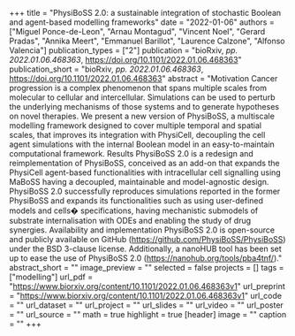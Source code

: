 +++
title = "PhysiBoSS 2.0: a sustainable integration of stochastic Boolean and agent-based modelling frameworks"
date = "2022-01-06"
authors = ["Miguel Ponce-de-Leon", "Arnau Montagud", "Vincent Noel", "Gerard Pradas", "Annika Meert", "Emmanuel Barillot", "Laurence Calzone", "Alfonso Valencia"]
publication_types = ["2"]
publication = "bioRxiv, _pp. 2022.01.06.468363_, https://doi.org/10.1101/2022.01.06.468363"
publication_short = "bioRxiv, _pp. 2022.01.06.468363_, https://doi.org/10.1101/2022.01.06.468363"
abstract = "Motivation Cancer progression is a complex phenomenon that spans multiple scales from molecular to cellular and intercellular. Simulations can be used to perturb the underlying mechanisms of those systems and to generate hypotheses on novel therapies. We present a new version of PhysiBoSS, a multiscale modelling framework designed to cover multiple temporal and spatial scales, that improves its integration with PhysiCell, decoupling the cell agent simulations with the internal Boolean model in an easy-to-maintain computational framework. Results PhysiBoSS 2.0 is a redesign and reimplementation of PhysiBoSS, conceived as an add-on that expands the PhysiCell agent-based functionalities with intracellular cell signalling using MaBoSS having a decoupled, maintainable and model-agnostic design. PhysiBoSS 2.0 successfully reproduces simulations reported in the former PhysiBoSS and expands its functionalities such as using user-defined models and cells� specifications, having mechanistic submodels of substrate internalisation with ODEs and enabling the study of drug synergies. Availability and implementation PhysiBoSS 2.0 is open-source and publicly available on GitHub (https://github.com/PhysiBoSS/PhysiBoSS) under the BSD 3-clause license. Additionally, a nanoHUB tool has been set up to ease the use of PhysiBoSS 2.0 (https://nanohub.org/tools/pba4tnf/)."
abstract_short = ""
image_preview = ""
selected = false
projects = []
tags = ["modelling"]
url_pdf = "https://www.biorxiv.org/content/10.1101/2022.01.06.468363v1"
url_preprint = "https://www.biorxiv.org/content/10.1101/2022.01.06.468363v1"
url_code = ""
url_dataset = ""
url_project = ""
url_slides = ""
url_video = ""
url_poster = ""
url_source = ""
math = true
highlight = true
[header]
image = ""
caption = ""
+++
